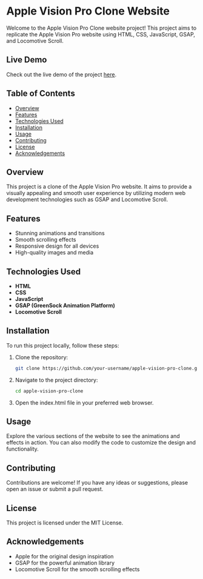 # Apple Vision Pro Clone Website

Welcome to the Apple Vision Pro Clone website project! This project aims to replicate the Apple Vision Pro website using HTML, CSS, JavaScript, GSAP, and Locomotive Scroll.

## Live Demo

Check out the live demo of the project [here](https://visionprowebd.netlify.app/).

## Table of Contents

- [Overview](#overview)
- [Features](#features)
- [Technologies Used](#technologies-used)
- [Installation](#installation)
- [Usage](#usage)
- [Contributing](#contributing)
- [License](#license)
- [Acknowledgements](#acknowledgements)

## Overview

This project is a clone of the Apple Vision Pro website. It aims to provide a visually appealing and smooth user experience by utilizing modern web development technologies such as GSAP and Locomotive Scroll.

## Features

- Stunning animations and transitions
- Smooth scrolling effects
- Responsive design for all devices
- High-quality images and media

## Technologies Used

- **HTML**
- **CSS**
- **JavaScript**
- **GSAP (GreenSock Animation Platform)**
- **Locomotive Scroll**

## Installation

To run this project locally, follow these steps:

1. Clone the repository:
   ```bash
   git clone https://github.com/your-username/apple-vision-pro-clone.git
2. Navigate to the project directory:
    ```bash
    cd apple-vision-pro-clone
3. Open the index.html file in your preferred web browser.

## Usage
Explore the various sections of the website to see the animations and effects in action. You can also modify the code to customize the design and functionality.

## Contributing
Contributions are welcome! If you have any ideas or suggestions, please open an issue or submit a pull request.

## License
This project is licensed under the MIT License.

## Acknowledgements
- Apple for the original design inspiration
- GSAP for the powerful animation library
- Locomotive Scroll for the smooth scrolling effects

